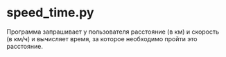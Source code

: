 # speed_time.py

 Программа запрашивает у пользователя расстояние (в км) и скорость (в км/ч) и вычисляет время, за которое необходимо пройти это расстояние.
